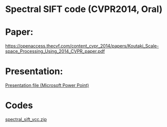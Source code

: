 # Spectral SIFT code (CVPR2014, Oral)


# Paper:
https://openaccess.thecvf.com/content_cvpr_2014/papers/Koutaki_Scale-space_Processing_Using_2014_CVPR_paper.pdf


# Presentation:

[Presentation file (Microsoft Power Point)](https://github.com/goukoutaki/SpectralSIFT/blob/9a7c9afffb38654cafb18ea7c1af5b6e92249390/presen.pptx)


# Codes

[spectral_sift_vcc.zip](https://github.com/goukoutaki/SpectralSIFT/blob/389a08492342e5c24231f2401bba5b6d129f6844/spectral_sift_vcc.zip)

